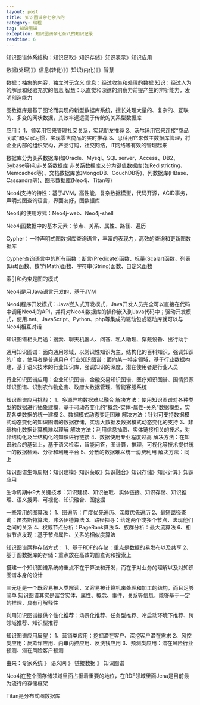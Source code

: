 ```yaml
---
layout: post
title: 知识图谱杂七杂八的
category: 编程
tag: 知识图谱
exception: 知识图谱杂七杂八的知识记录
readtime: 6
---
```


知识图谱体系结构：知识获取》知识存储》知识表示》知识应用

数据(处理)》》信息(转化)》》知识(内化)》》智慧

数据：抽象的内容，独立时无含义
信息：经过收集和处理的数据
知识：经过人为的解读和经验充实的信息
智慧：以直觉和深邃的洞察力前提产生的辨析能力，发明创造能力

图数据库是基于图论而实现的新型数据库系统，擅长处理大量的、复杂的、互联的、多变的网状数据，其效率远远高于传统的关系型数据库

应用：
1、领英用它来管理社交关系，实现朋友推荐
2、沃尔玛用它来连接“商品关联”和买家习惯，实现零售商品的实时推荐
3、思科用它来做主数据库管理，将企业内部的组织架构，产品订购，社交网络，IT网络等有效的管理起来

数据库分为关系数据库(如Oracle、Mysql、SQL server、Access、DB2、Sybase等)和非关系数据库
非关系数据库又分为键值数据库(如Redistricting、Memcached等)、文档数据库(如MongoDB、CouchDB等)、列数据库(HBase、Cassandra等)、图形数据库(Neo4j、Titan等)

Neo4j支持的特性：基于JVM，高性能，复杂数据模型，代码开源，ACID事务，声明式图查询语言，界面友好，图数据库

Neo4j的使用方式：Neo4j-web、Neo4j-shell

Neo4j图数据中的基本元素：节点、关系、属性、路径、遍历

Cypher：一种声明式图数据库查询语言，丰富的表现力，高效的查询和更新图数据库

Cypher查询语言中的所有函数：断言(Predicate)函数、标量(Scalar)函数、列表(List)函数、数学(Math)函数、字符串(String)函数、自定义函数

索引和约束是图的模式

Neo4j是用Java语言开发的，基于JVM

Neo4j程序开发模式：Java嵌入式开发模式，Java开发人员完全可以直接在代码中调用Neo4j的API，并将对Neo4j数据库的操作嵌入到Java代码中；驱动开发模式，使用.net、JavaScript、Python、php等集成的驱动包或驱动库就可以与Neo4j相互对话

知识图谱相关用途：搜索、聊天机器人、问答、私人助理、穿戴设备、出行助手

通用知识图谱：面向通用领域，以常识性知识为主，结构化的百科知识，强调知识的广度，使用者是普通用户
行业知识图谱：面向某一特定领域，基于行业数据构建，基于语义技术的行业知识库，强调知识的深度，潜在使用者是行业人员

行业知识图谱应用：企业知识图谱、金融交易知识图谱、医疗知识图谱、国情资源知识图谱、识别农作物危害、政府大数据管理、智能客服系统

知识图谱应用挑战：
1、多源异构数据难以融合
解决方法：使用知识图谱对各种类型的数据进行抽象建模，基于可动态变化的“概念-实体-属性-关系”数据模型，实现各类数据的统一建模
2、数据模式动态变迁困难
解决方法：针对可支持数据模式动态变化的知识图谱的数据存储，实现大数据及数据模式动态变化的支持
3、非结构化数据计算机难以理解
解决方法：利用信息抽取、实体链接相关的技术，对非结构化及半结构化的知识进行链接
4、数据使用专业程度过高
解决方法：在知识融合的基础上，基于语义检索，智能问答，图计算，推理，可视化等技术提供统一的数据检索、分析和利用平台
5、分散的数据难以统一消费利用
解决方法：同上

知识图谱生命周期：知识建模》知识获取》知识融合》知识存储》知识计算》知识应用

生命周期中9大关键技术：知识建模、知识抽取、实体链接、知识存储、知识推理、语义搜索、可视化、知识融合、图挖掘

一些常用的图算法：
1、图遍历：广度优先遍历、深度优先遍历
2、最短路径查询：笛杰斯特算法，弗洛伊德算法
3、路径探寻：给定两个或多个节点，法现他们之间的关系
4、权威节点分析：PageRank算法
5、族群分析：最大流算法
6、相似节点发现：基于节点属性、关系的相似度算法

知识图谱两种存储方式：
1、基于RDF的存储：重点是数据的易发布以及共享
2、基于图数据库的存储：重点放在高效的图查询和搜索上

搭建一个知识图谱系统的重点不在于算法和开发，而在于对业务的理解以及对知识图谱本身的设计

三元组是一个既容易被人类解读，又容易被计算机来处理和加工的结构，而且足够简单
知识图谱其实是富含实体、属性、概念、事件、关系等信息，能够基于一定的推理，具有可解释性

利用知识图谱提供个性化推荐：场景化推荐、任务型推荐、冷启动环境下推荐、跨领域推荐、知识型推荐

知识图谱应用展望：
1、营销类应用：挖掘潜在客户、深挖客户潜在需求
2、风控类应用：反欺诈应用、内审内控应用、反洗钱应用
3、预测类应用：潜在风险行业预测、潜在风险客户预测

由来：专家系统 》 语义网 》 链接数据 》 知识图谱

Neo4j在整个图存储领域里面占据着重要的地位，在RDF领域里面Jena是目前最为流行的存储框架

Titan是分布式图数据库
